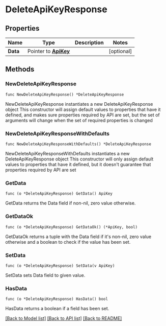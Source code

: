 # DeleteApiKeyResponse

## Properties

Name | Type | Description | Notes
------------ | ------------- | ------------- | -------------
**Data** | Pointer to [**ApiKey**](ApiKey.md) |  | [optional] 

## Methods

### NewDeleteApiKeyResponse

`func NewDeleteApiKeyResponse() *DeleteApiKeyResponse`

NewDeleteApiKeyResponse instantiates a new DeleteApiKeyResponse object
This constructor will assign default values to properties that have it defined,
and makes sure properties required by API are set, but the set of arguments
will change when the set of required properties is changed

### NewDeleteApiKeyResponseWithDefaults

`func NewDeleteApiKeyResponseWithDefaults() *DeleteApiKeyResponse`

NewDeleteApiKeyResponseWithDefaults instantiates a new DeleteApiKeyResponse object
This constructor will only assign default values to properties that have it defined,
but it doesn't guarantee that properties required by API are set

### GetData

`func (o *DeleteApiKeyResponse) GetData() ApiKey`

GetData returns the Data field if non-nil, zero value otherwise.

### GetDataOk

`func (o *DeleteApiKeyResponse) GetDataOk() (*ApiKey, bool)`

GetDataOk returns a tuple with the Data field if it's non-nil, zero value otherwise
and a boolean to check if the value has been set.

### SetData

`func (o *DeleteApiKeyResponse) SetData(v ApiKey)`

SetData sets Data field to given value.

### HasData

`func (o *DeleteApiKeyResponse) HasData() bool`

HasData returns a boolean if a field has been set.


[[Back to Model list]](../README.md#documentation-for-models) [[Back to API list]](../README.md#documentation-for-api-endpoints) [[Back to README]](../README.md)


